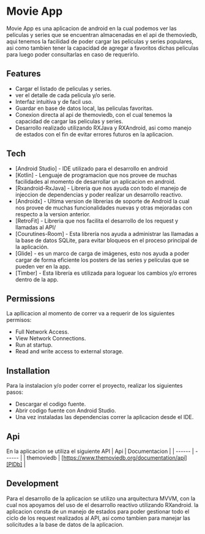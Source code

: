 # Movie App
Movie App es una aplicacion de android en la cual podemos ver las peliculas y series que se encuentran almacenadas en el api de themoviedb, aqui tenemos la facilidad de poder cargar las peliculas y series populares, asi como tambien tener la capacidad de agregar a favoritos dichas peliculas para luego poder consultarlas en caso de requerirlo.
## Features

- Cargar el listado de peliculas y series.
- ver el detalle de cada pelicula y/o serie.
- Interfaz intuitiva y de facil uso.
- Guardar en base de datos local, las peliculas favoritas.
- Conexion directa al api de themoviedb, con el cual tenemos la capacidad de cargar las peliculas y series.
- Desarrollo realizado utilizando RXJava y RXAndroid, asi como manejo de estados con el fin de evitar errores futuros en la aplicacion.


## Tech

- [Android Studio] - IDE utilizado para el desarrollo en android
- [Kotlin] - Lenguaje de programacion que nos provee de muchas facilidades al momento de desarrollar un aplicacion en android.
- [Rxandroid-RxJava] - Libreria que nos ayuda con todo el manejo de injeccion de dependencias y poder realizar un desarrollo reactivo.
- [Androidx] - Ultima version de librerias de soporte de Android la cual nos provee de muchas funcionalidades nuevas y otras mejoradas con respecto a la version anterior.
- [RetroFit] - Libreria que nos facilita el desarrollo de los request y llamadas al API/
- [Courutines-Room] - Esta librería nos ayuda a administrar las llamadas a la base de datos SQLite, para evitar bloqueos en el proceso principal de la aplicación.
- [Glide] - es un marco de carga de imágenes, esto nos ayuda a poder cargar de forma eficiente los posters de las series y películas que se pueden ver en la app.
- [Timber] - Esta librería es utilizada para loguear los cambios y/o errores dentro de la app.

## Permissions
La apllicacion al momento de correr va a requerir de los siguientes permisos:
- Full Network Access.
- View Network Connections.
- Run at startup.
- Read and write access to external storage.

## Installation

Para la instalacion y/o poder correr el proyecto, realizar los siguientes pasos:
- Descargar el codigo fuente.
- Abrir codigo fuente con Android Studio.
- Una vez instaladas las dependencias correr la aplicacion desde el IDE.

## Api

En la aplicacion se utiliza el siguiente API 
| Api | Documentacion |
| ------ | ------ |
| themoviedb | [https://www.themoviedb.org/documentation/api][PlDb] |


## Development

Para el desarrollo de la aplicacion se utilizo una arquitectura MVVM, con la cual nos apoyamos del uso de el desarrollo reactivo utilizando RXandroid. la aplicacion consta de un manejo de estados para poder gestionar todo el ciclo de los request realizados al API, asi como tambien para manejar las solicitudes a la base de datos de la aplicacion.

